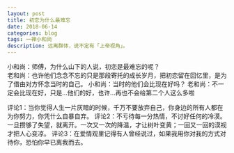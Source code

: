```yaml
---
layout: post
title: 初恋为什么最难忘
date: 2018-06-14
categories: blog
tags: 一禅小和尚
description: 远离群体，说不定有「上帝视角」。
---
```


小和尚：师傅，为什么山下的人说，初恋是最难忘的呢？<br>
老和尚：也许他们念念不忘的只是那段寄托的成长岁月，把初恋留在回忆里，是为了借由对方怀念当时的自己。
小和尚：当时的他们会比现在好吗？
老和尚：不一定会比现在好，只是...他们的好，也许...再也不会给第二个人这么多啦


评论1：当你觉得人生一片灰暗的时候，千万不要放弃自己，你身边的所有人都在为你努力，你凭什么自暴自弃。
评论2：不亏待每一分热情，不讨好任何的冷漠。一旦攒够了失望，就离开。一次又一次的降温，才让树叶变黄；一回又一回的漠视才把人心变凉。
评论3：在爱情观里记得有人曾经说过，如果我用你对我的方式对待你，恐怕你早已离我而去。